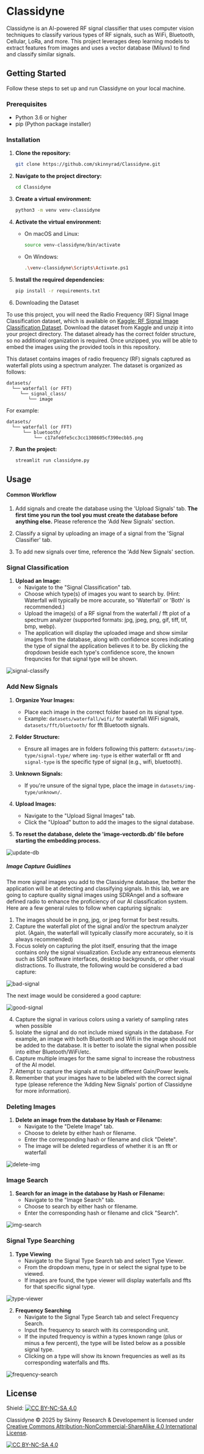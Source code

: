 # Classidyne

Classidyne is an AI-powered RF signal classifier that uses computer vision techniques to classify various types of RF signals, such as WiFi, Bluetooth, Cellular, LoRa, and more. This project leverages deep learning models to extract features from images and uses a vector database (Miluvs) to find and classify similar signals.

## Getting Started

Follow these steps to set up and run Classidyne on your local machine.

### Prerequisites

- Python 3.6 or higher
- pip (Python package installer)

### Installation

1. **Clone the repository:**
    ```sh
    git clone https://github.com/skinnyrad/Classidyne.git
    ```

2. **Navigate to the project directory:**
    ```sh
    cd Classidyne
    ```

3. **Create a virtual environment:**
    ```sh
    python3 -m venv venv-classidyne
    ```

4. **Activate the virtual environment:**
    - On macOS and Linux:
        ```sh
        source venv-classidyne/bin/activate
        ```
    - On Windows:
        ```sh
        .\venv-classidyne\Scripts\Activate.ps1
        ```

5. **Install the required dependencies:**
    ```sh
    pip install -r requirements.txt
    ```

6. Downloading the Dataset

To use this project, you will need the Radio Frequency (RF) Signal Image Classification dataset, which is available on [Kaggle: RF Signal Image Classification Dataset](https://www.kaggle.com/datasets/halcy0nic/radio-frequecy-rf-signal-image-classification). Download the dataset from Kaggle and unzip it into your project directory. The dataset already has the correct folder structure, so no additional organization is required. Once unzipped, you will be able to embed the images using the provided tools in this repository.

This dataset contains images of radio frequency (RF) signals captured as waterfall plots using a spectrum analyzer. The dataset is organized as follows:

```
datasets/
  └── waterfall (or FFT)
     └── signal_class/
        └── image
```

For example:

```
datasets/
  └── waterfall (or FFT)
      └── bluetooth/
          └── c17afe0fe5cc3cc1308605cf390ecbb5.png
```


7. **Run the project:**
    ```sh
    streamlit run classidyne.py
    ```

## Usage

#### Common Workflow

1. Add signals and create the database using the 'Upload Signals' tab.  **The first time you run the tool you must create the database before anything else.** Please reference the 'Add New Signals' section.

2. Classify a signal by uploading an image of a signal from the 'Signal Classifier' tab.

3. To add new signals over time, reference the 'Add New Signals' section.

### Signal Classification


1. **Upload an Image:**
    - Navigate to the "Signal Classification" tab.
    - Choose which type(s) of images you want to search by. (Hint: Waterfall will typically be more accurate, so 'Waterfall' or 'Both' is recommended.)
    - Upload the image(s) of a RF signal from the waterfall / fft plot of a spectrum analyzer (supported formats: jpg, jpeg, png, gif, tiff, tif, bmp, webp).
    - The application will display the uploaded image and show similar images from the database, along with confidence scores indicating the type of signal the application believes it to be. By clicking the dropdown beside each type's confidence score, the known frequncies for that signal type will be shown.

![signal-classify](./img/signal-classify.png)

### Add New Signals

1. **Organize Your Images:**
    - Place each image in the correct folder based on its signal type.
    - Example: `datasets/waterfall/wifi/` for waterfall WiFi signals, `datasets/fft/bluetooth/` for fft Bluetooth signals.

2. **Folder Structure:**
    - Ensure all images are in folders following this pattern: `datasets/img-type/signal-type/` where `img-type` is either waterfall or fft and `signal-type` is the specific type of signal (e.g., wifi, bluetooth).

3. **Unknown Signals:**
    - If you're unsure of the signal type, place the image in `datasets/img-type/unknown/`.

4. **Upload Images:**
    - Navigate to the "Upload Signal Images" tab.
    - Click the "Upload" button to add the images to the signal database.
  
5. **To reset the database, delete the 'image-vectordb.db' file before starting the embedding process.**

![update-db](./img/new-signals.png)

##### Image Capture Guidlines

The more signal images you add to the Classidyne database, the better the application will be at detecting and classifying signals.  In this lab, we are going to capture quality signal images using SDRAngel and a software defined radio to enhance the proficiency of our AI classification system.  Here are a few general rules to follow when capturing signals:

1. The images should be in png, jpg, or jpeg format for best results.
2. Capture the waterfall plot of the signal and/or the spectrum analyzer plot. (Again, the waterfall will typically classify more accurately, so it is always recommended)
3. Focus solely on capturing the plot itself, ensuring that the image contains only the signal visualization. Exclude any extraneous elements such as SDR software interfaces, desktop backgrounds, or other visual distractions. To illustrate, the following would be considered a bad capture:

![bad-signal](./img/sdr-angel-main.png)


The next image would be considered a good capture:

![good-signal](./img/good-signal.png)

4. Capture the signal in various colors using a variety of sampling rates when possible
5. Isolate the signal and do not include mixed signals in the database.  For example, an image with both Bluetooth and Wifi in the image should not be added to the database.  It is better to isolate the signal when possible into either Bluetooth/WiFi/etc.
6. Capture multiple images for the same signal to increase the robustness of the AI model.
7. Attempt to capture the signals at multiple different Gain/Power levels.
8. Remember that your images have to be labeled with the correct signal type (please reference the ‘Adding New Signals’ portion of Classidyne for more information).



### Deleting Images

1. **Delete an image from the database by Hash or Filename:**
    - Navigate to the "Delete Image" tab.
    - Choose to delete by either hash or filename.
    - Enter the corresponding hash or filename and click "Delete".
    - The image will be deleted regardless of whether it is an fft or waterfall
  
![delete-img](./img/image-delete.png)

### Image Search

1. **Search for an image in the database by Hash or Filename:**
    - Navigate to the "Image Search" tab.
    - Choose to search by either hash or filename.
    - Enter the corresponding hash or filename and click "Search".

![img-search](./img/image-search.png)

### Signal Type Searching

1. **Type Viewing**
   - Navigate to the Signal Type Search tab and select Type Viewer.
   - From the dropdown menu, type in or select the signal type to be viewed.
   - If images are found, the type viewer will display waterfalls and ffts for that specific signal type.
  
![type-viewer](./img/type-viewer.png)

2. **Frequency Searching**
   - Navigate to the Signal Type Search tab and select Frequency Search.
   - Input the frequency to search with its corresponding unit.
   - If the inputed frequency is within a types known range (plus or minus a few percent), the type will be listed below as a possible signal type.
   - Clicking on a type will show its known frequencies as well as its corresponding waterfalls and ffts.
  
![frequency-search](./img/frequency-search.png)

## License

Shield: [![CC BY-NC-SA 4.0][cc-by-nc-sa-shield]][cc-by-nc-sa]

Classidyne © 2025 by Skinny Research & Developement is licensed under
[Creative Commons Attribution-NonCommercial-ShareAlike 4.0 International License][cc-by-nc-sa].

[![CC BY-NC-SA 4.0][cc-by-nc-sa-image]][cc-by-nc-sa]

[cc-by-nc-sa]: http://creativecommons.org/licenses/by-nc-sa/4.0/
[cc-by-nc-sa-image]: https://licensebuttons.net/l/by-nc-sa/4.0/88x31.png
[cc-by-nc-sa-shield]: https://img.shields.io/badge/License-CC%20BY--NC--SA%204.0-lightgrey.svg
